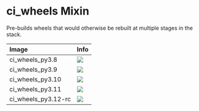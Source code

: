 
# ci_wheels Mixin

Pre-builds wheels that would otherwise be rebuilt at multiple
stages in the stack.

| Image  | Info |
| :----- | :--- |
| ci_wheels_py3.8 | [![](https://img.shields.io/docker/pulls/pymor/ci_wheels_py3.8.svg)](https://hub.docker.com/repository/docker/pymor/ci_wheels_py3.8 "ci_wheels mixin") |
| ci_wheels_py3.9 | [![](https://img.shields.io/docker/pulls/pymor/ci_wheels_py3.9.svg)](https://hub.docker.com/repository/docker/pymor/ci_wheels_py3.9 "ci_wheels mixin") |
| ci_wheels_py3.10 | [![](https://img.shields.io/docker/pulls/pymor/ci_wheels_py3.10.svg)](https://hub.docker.com/repository/docker/pymor/ci_wheels_py3.10 "ci_wheels mixin") |
| ci_wheels_py3.11 | [![](https://img.shields.io/docker/pulls/pymor/ci_wheels_py3.11.svg)](https://hub.docker.com/repository/docker/pymor/ci_wheels_py3.11 "ci_wheels mixin") |
| ci_wheels_py3.12-rc | [![](https://img.shields.io/docker/pulls/pymor/ci_wheels_py3.12-rc.svg)](https://hub.docker.com/repository/docker/pymor/ci_wheels_py3.12-rc "ci_wheels mixin") |
